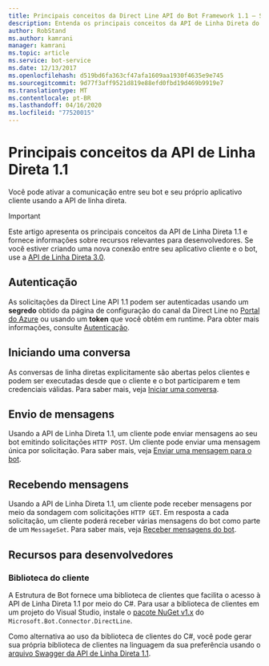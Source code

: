 ```yaml
---
title: Principais conceitos da Direct Line API do Bot Framework 1.1 – Serviço de Bot
description: Entenda os principais conceitos da API de Linha Direta do Bot Framework 1.1.
author: RobStand
ms.author: kamrani
manager: kamrani
ms.topic: article
ms.service: bot-service
ms.date: 12/13/2017
ms.openlocfilehash: d519bd6fa363cf47afa1609aa1930f4635e9e745
ms.sourcegitcommit: 9d77f3aff9521d819e88efd0fbd19d469b9919e7
ms.translationtype: MT
ms.contentlocale: pt-BR
ms.lasthandoff: 04/16/2020
ms.locfileid: "77520015"
---
```

# <a name="key-concepts-in-direct-line-api-11"></a>Principais conceitos da API de Linha Direta 1.1

Você pode ativar a comunicação entre seu bot e seu próprio aplicativo cliente usando a API de linha direta. 

> [!IMPORTANT]
> Este artigo apresenta os principais conceitos da API de Linha Direta 1.1 e fornece informações sobre recursos relevantes para desenvolvedores. Se você estiver criando uma nova conexão entre seu aplicativo cliente e o bot, use a [API de Linha Direta 3.0](bot-framework-rest-direct-line-3-0-concepts.md).

## <a name="authentication"></a>Autenticação

As solicitações da Direct Line API 1.1 podem ser autenticadas usando um **segredo** obtido da página de configuração do canal da Direct Line no [Portal do Azure](https://portal.azure.com) ou usando um **token** que você obtém em runtime.  Para obter mais informações, consulte [Autenticação](bot-framework-rest-direct-line-1-1-authentication.md).

## <a name="starting-a-conversation"></a>Iniciando uma conversa

As conversas de linha diretas explicitamente são abertas pelos clientes e podem ser executadas desde que o cliente e o bot participarem e tem credenciais válidas. Para saber mais, veja [Iniciar uma conversa](bot-framework-rest-direct-line-1-1-start-conversation.md).

## <a name="sending-messages"></a>Envio de mensagens

Usando a API de Linha Direta 1.1, um cliente pode enviar mensagens ao seu bot emitindo solicitações `HTTP POST`. Um cliente pode enviar uma mensagem única por solicitação. Para saber mais, veja [Enviar uma mensagem para o bot](bot-framework-rest-direct-line-1-1-send-message.md).

## <a name="receiving-messages"></a>Recebendo mensagens

Usando a API de Linha Direta 1.1, um cliente pode receber mensagens por meio da sondagem com solicitações `HTTP GET`. Em resposta a cada solicitação, um cliente poderá receber várias mensagens do bot como parte de um `MessageSet`. Para saber mais, veja [Receber mensagens do bot](bot-framework-rest-direct-line-1-1-receive-messages.md).

## <a name="developer-resources"></a>Recursos para desenvolvedores

### <a name="client-library"></a>Biblioteca do cliente

A Estrutura de Bot fornece uma biblioteca de clientes que facilita o acesso à API de Linha Direta 1.1 por meio do C#. Para usar a biblioteca de clientes em um projeto do Visual Studio, instale o <a href="https://www.nuget.org/packages/Microsoft.Bot.Connector.DirectLine/1.1.1" target="_blank">pacote NuGet v1.x</a> do `Microsoft.Bot.Connector.DirectLine`. 

Como alternativa ao uso da biblioteca de clientes do C#, você pode gerar sua própria biblioteca de clientes na linguagem da sua preferência usando o <a href="https://docs.botframework.com/restapi/directline/swagger.json" target="_blank">arquivo Swagger da API de Linha Direta 1.1</a>.
